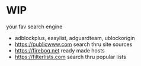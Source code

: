 # WIP
your fav search engine
- adblockplus, easylist, adguardteam, ublockorigin
- https://publicwww.com search thru site sources
- https://firebog.net ready made hosts
- https://filterlists.com search thru popular lists